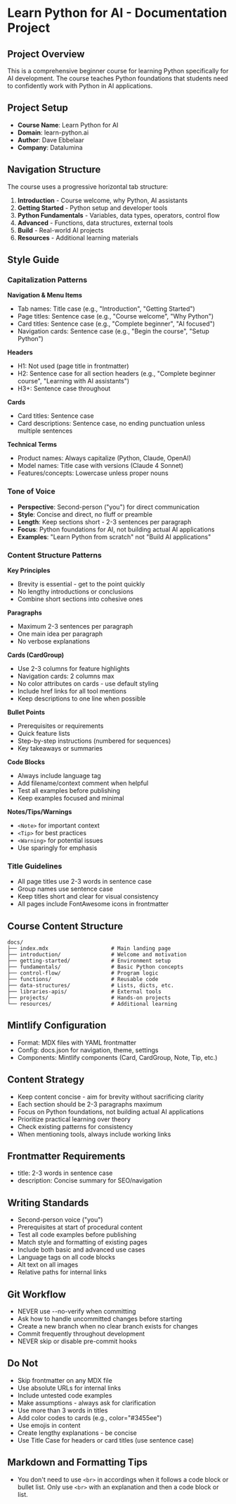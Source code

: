 # Learn Python for AI - Documentation Project

## Project Overview
This is a comprehensive beginner course for learning Python specifically for AI development. The course teaches Python foundations that students need to confidently work with Python in AI applications.

## Project Setup
- **Course Name**: Learn Python for AI
- **Domain**: learn-python.ai
- **Author**: Dave Ebbelaar
- **Company**: Datalumina

## Navigation Structure
The course uses a progressive horizontal tab structure:
1. **Introduction** - Course welcome, why Python, AI assistants
2. **Getting Started** - Python setup and developer tools
3. **Python Fundamentals** - Variables, data types, operators, control flow
4. **Advanced** - Functions, data structures, external tools
5. **Build** - Real-world AI projects
6. **Resources** - Additional learning materials

## Style Guide

### Capitalization Patterns
**Navigation & Menu Items**
- Tab names: Title case (e.g., "Introduction", "Getting Started")
- Page titles: Sentence case (e.g., "Course welcome", "Why Python")
- Card titles: Sentence case (e.g., "Complete beginner", "AI focused")
- Navigation cards: Sentence case (e.g., "Begin the course", "Setup Python")

**Headers**
- H1: Not used (page title in frontmatter)
- H2: Sentence case for all section headers (e.g., "Complete beginner course", "Learning with AI assistants")
- H3+: Sentence case throughout

**Cards**
- Card titles: Sentence case
- Card descriptions: Sentence case, no ending punctuation unless multiple sentences

**Technical Terms**
- Product names: Always capitalize (Python, Claude, OpenAI)
- Model names: Title case with versions (Claude 4 Sonnet)
- Features/concepts: Lowercase unless proper nouns

### Tone of Voice
- **Perspective**: Second-person ("you") for direct communication
- **Style**: Concise and direct, no fluff or preamble
- **Length**: Keep sections short - 2-3 sentences per paragraph
- **Focus**: Python foundations for AI, not building actual AI applications
- **Examples**: "Learn Python from scratch" not "Build AI applications"

### Content Structure Patterns

**Key Principles**
- Brevity is essential - get to the point quickly
- No lengthy introductions or conclusions
- Combine short sections into cohesive ones

**Paragraphs**
- Maximum 2-3 sentences per paragraph
- One main idea per paragraph
- No verbose explanations

**Cards (CardGroup)**
- Use 2-3 columns for feature highlights
- Navigation cards: 2 columns max
- No color attributes on cards - use default styling
- Include href links for all tool mentions
- Keep descriptions to one line when possible

**Bullet Points**
- Prerequisites or requirements
- Quick feature lists
- Step-by-step instructions (numbered for sequences)
- Key takeaways or summaries

**Code Blocks**
- Always include language tag
- Add filename/context comment when helpful
- Test all examples before publishing
- Keep examples focused and minimal

**Notes/Tips/Warnings**
- `<Note>` for important context
- `<Tip>` for best practices
- `<Warning>` for potential issues
- Use sparingly for emphasis

### Title Guidelines
- All page titles use 2-3 words in sentence case
- Group names use sentence case
- Keep titles short and clear for visual consistency
- All pages include FontAwesome icons in frontmatter

## Course Content Structure
```
docs/
├── index.mdx                    # Main landing page
├── introduction/                # Welcome and motivation
├── getting-started/             # Environment setup
├── fundamentals/                # Basic Python concepts
├── control-flow/                # Program logic
├── functions/                   # Reusable code
├── data-structures/             # Lists, dicts, etc.
├── libraries-apis/              # External tools
├── projects/                    # Hands-on projects
└── resources/                   # Additional learning
```

## Mintlify Configuration
- Format: MDX files with YAML frontmatter
- Config: docs.json for navigation, theme, settings
- Components: Mintlify components (Card, CardGroup, Note, Tip, etc.)

## Content Strategy
- Keep content concise - aim for brevity without sacrificing clarity
- Each section should be 2-3 paragraphs maximum
- Focus on Python foundations, not building actual AI applications
- Prioritize practical learning over theory
- Check existing patterns for consistency
- When mentioning tools, always include working links

## Frontmatter Requirements
- title: 2-3 words in sentence case
- description: Concise summary for SEO/navigation

## Writing Standards
- Second-person voice ("you")
- Prerequisites at start of procedural content
- Test all code examples before publishing
- Match style and formatting of existing pages
- Include both basic and advanced use cases
- Language tags on all code blocks
- Alt text on all images
- Relative paths for internal links

## Git Workflow
- NEVER use --no-verify when committing
- Ask how to handle uncommitted changes before starting
- Create a new branch when no clear branch exists for changes
- Commit frequently throughout development
- NEVER skip or disable pre-commit hooks

## Do Not
- Skip frontmatter on any MDX file
- Use absolute URLs for internal links
- Include untested code examples
- Make assumptions - always ask for clarification
- Use more than 3 words in titles
- Add color codes to cards (e.g., color="#3455ee")
- Use emojis in content
- Create lengthy explanations - be concise
- Use Title Case for headers or card titles (use sentence case)

## Markdown and Formatting Tips
- You don't need to use `<br>` in accordings when it follows a code block or bullet list. Only use `<br>` with an explanation and then a code block or list.